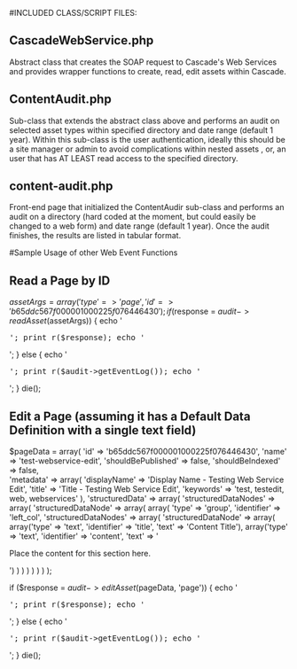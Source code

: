 #INCLUDED CLASS/SCRIPT FILES:

## CascadeWebService.php
Abstract class that creates the SOAP request to Cascade's Web Services and provides wrapper functions to create, read, edit	assets within Cascade.

## ContentAudit.php
Sub-class that extends the abstract class above and performs an audit on selected asset types within specified directory and date range (default 1 year). Within this sub-class is the user authentication, ideally this should be a site manager or admin to avoid complications within nested assets , or, an user that has AT LEAST read access to the specified directory.
	
## content-audit.php
Front-end page that initialized the ContentAudir sub-class and performs an audit on a directory (hard coded at the moment, but could easily be changed to a web form) and date range (default 1 year). Once the audit finishes, the results are listed in tabular format.

#Sample Usage of other Web Event Functions

## Read a Page by ID
$assetArgs = array('type' => 'page', 'id' => 'b65ddc567f000001000225f076446430');
if ($response = $audit->readAsset($assetArgs)) {
	echo '<pre>';
	print_r($response);
	echo '</pre>';
} else {
	echo '<pre>';
	print_r($audit->getEventLog());
	echo '</pre>';
}
die();

## Edit a Page (assuming it has a Default Data Definition with a single text field)
$pageData = array(
	'id' => 'b65ddc567f000001000225f076446430',
	'name' => 'test-webservice-edit',
	'shouldBePublished' => false,
	'shouldBeIndexed' => false,				
	'metadata' => array(
		'displayName' => 'Display Name - Testing Web Service Edit',
		'title' => 'Title - Testing Web Service Edit',
		'keywords' => 'test, testedit, web, webservices'
	),
	'structuredData' => array(
		'structuredDataNodes' => array(
			'structuredDataNode' => array(
				array(
					'type' => 'group',
					'identifier' => 'left_col',
					'structuredDataNodes' => array(
						'structuredDataNode' => array(
							array('type' => 'text', 'identifier' => 'title', 'text' => 'Content Title'),
							array('type' => 'text', 'identifier' => 'content', 'text' => '<p>Place the content for this section here.</p>')
						)
					)
				)
			)
		)
	)
);

if ($response = $audit->editAsset($pageData, 'page')) {
	echo '<pre>';
	print_r($response);
	echo '</pre>';
} else {
	echo '<pre>';
	print_r($audit->getEventLog());
	echo '</pre>';
}
die();